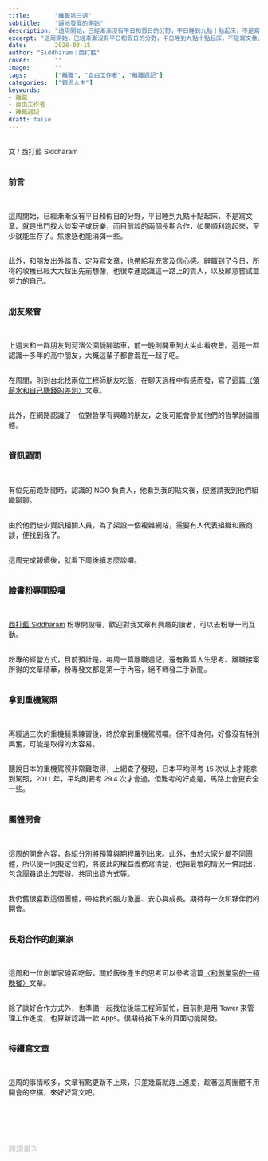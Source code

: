```yaml
---
title:       "離職第三週"
subtitle:    "遍地發展的開始"
description: "這周開始，已經漸漸沒有平日和假日的分野，平日睡到九點十點起床，不是寫文章、就是出門找人談案子或玩樂..."
excerpt: "這周開始，已經漸漸沒有平日和假日的分野，平日睡到九點十點起床，不是寫文章、就是出門找人談案子或玩樂..."
date:        2020-03-15
author: "Siddharam｜西打藍"
cover:       ""
image:       ""
tags:        ["離職", "自由工作者", "離職週記"]
categories:  ["鏡思人生"]
keywords:
- 離職
- 自由工作者
- 離職週記
draft: false
---
```


<article style="font-family: 'Noto Sans TC', '微軟正黑體', sans-serif; font-weight: 300;">

<br>文 / 西打藍 Siddharam<br><br>

<h3 class="article-h1-color">前言</h3><br>

這周開始，已經漸漸沒有平日和假日的分野，平日睡到九點十點起床，不是寫文章、就是出門找人談案子或玩樂，而目前談的兩個長期合作，如果順利跑起來，至少就能生存了。焦慮感也能消弭一些。<br><br>

此外，和朋友出外踏青、定時寫文章，也帶給我充實及信心感。辭職到了今日，所得的收穫已經大大超出先前想像，也很幸運認識這一路上的貴人，以及願意嘗試並努力的自己。<br><br>

<h3 class="article-h1-color">朋友聚會</h3><br>

上週末和一群朋友到河濱公園騎腳踏車，前一晚則開車到大尖山看夜景。這是一群認識十多年的高中朋友，大概這輩子都會混在一起了吧。<br><br>

在周間，則到台北找兩位工程師朋友吃飯，在聊天過程中有感而發，寫了這篇<a href="https://siddharam.com.tw/post/20200310/" target="_blank">〈領薪水和自己賺錢的差別〉</a>文章。<br><br>

此外，在網路認識了一位對哲學有興趣的朋友，之後可能會參加他們的哲學討論團體。<br><br>


<h3 class="article-h1-color">資訊顧問</h3><br>

有位先前跑新聞時，認識的 NGO 負責人，他看到我的貼文後，便邀請我到他們組織聊聊。<br><br>

由於他們缺少資訊相關人員，為了架設一個複雜網站，需要有人代表組織和廠商談，便找到我了。<br><br>

這周完成報價後，就看下周後續怎麼談囉。<br><br>

<h3 class="article-h1-color">臉書粉專開設囉</h3><br>

<a href="https://www.facebook.com/%E8%A5%BF%E6%89%93%E8%97%8D-Siddharam-104806204464269/" target="_blank">西打藍 Siddharam</a> 粉專開設囉，歡迎對我文章有興趣的讀者，可以去粉專一同互動。<br><br>

粉專的經營方式，目前預計是，每周一篇離職週記，還有數篇人生思考、離職接案所得的文章精華，粉專發文都是第一手內容，絕不轉發二手新聞。<br><br>

<h3 class="article-h1-color">拿到重機駕照</h3><br>

再經過三次的重機騎乘練習後，終於拿到重機駕照囉。但不知為何，好像沒有特別興奮，可能是取得的太容易。<br><br>

聽說日本的重機駕照非常難取得，上網查了發現，日本平均得考 15 次以上才能拿到駕照，2011 年，平均則要考 29.4 次才會過。但難考的好處是，馬路上會更安全一些。<br><br>


<h3 class="article-h1-color">團體開會</h3><br>

這周的開會內容，各組分別將預算與期程羅列出來。此外，由於大家分屬不同團體，所以便一同擬定合約，將彼此的權益義務寫清楚，也把最壞的情況一併說出，包含團員退出怎麼辦、共同出資方式等。<br><br>

我仍舊很喜歡這個團體，帶給我的腦力激盪、安心與成長。期待每一次和夥伴們的開會。<br><br>


<h3 class="article-h1-color">長期合作的創業家</h3><br>

這周和一位創業家碰面吃飯，關於飯後產生的思考可以參考這篇<a href="https://siddharam.com.tw/post/20200311/" target="_blank">〈和創業家的一頓晚餐〉</a>文章。<br><br>

除了談好合作方式外，也準備一起找位後端工程師幫忙，目前則是用 Tower 來管理工作進度，也算新認識一款 Apps。很期待接下來的頁面功能開發。<br><br>


<h3 class="article-h1-color">持續寫文章</h3><br>

這周的事情較多，文章有點更新不上來，只差幾篇就趕上進度，趁著這周團體不用開會的空檔，來好好寫文吧。<br><br>



<br><br><br>

</article>

<div style="color: #bfbfbf; font-size: 15px;" id="busuanzi_container_page_pv">
  閱讀量<span id="busuanzi_value_page_pv"></span>次
</div>

<script src="../../js/post.js"></script>




